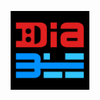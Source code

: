 <p align ="center"><img src="./DiaBLE/Assets.xcassets/AppIcon.appiconset/Icon.png" width="25%" /></p>

<br><br>
